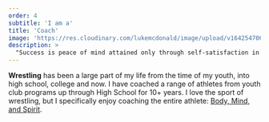 ```yaml
---
order: 4
subtitle: 'I am a'
title: 'Coach'
image: 'https://res.cloudinary.com/lukemcdonald/image/upload/v1642547067/lukemcdonald-com/luke-coach_ywf7p8.jpg'
description: >
  "Success is peace of mind attained only through self-satisfaction in knowing you made the effort to do the best of which you are capable." <span class="text-sm font-semibold tracking-wide uppercase text-primary-800">John Wooden</span>
---
```


<strong>Wrestling</strong> has been a large part of my life from the time of my youth, into high school, college and now. I have coached a range of athletes from youth club programs up through High School for 10+ years. I love the sport of wrestling, but I specifically enjoy coaching the entire athlete: [Body, Mind, and Spirit](https://3dinstitute.com/).
